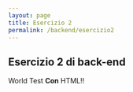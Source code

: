 ```yaml
---
layout: page
title: Esercizio 2
permalink: /backend/esercizio2
---
```

## Esercizio 2 di back-end
World
Test <b>Con</b> HTML!!
